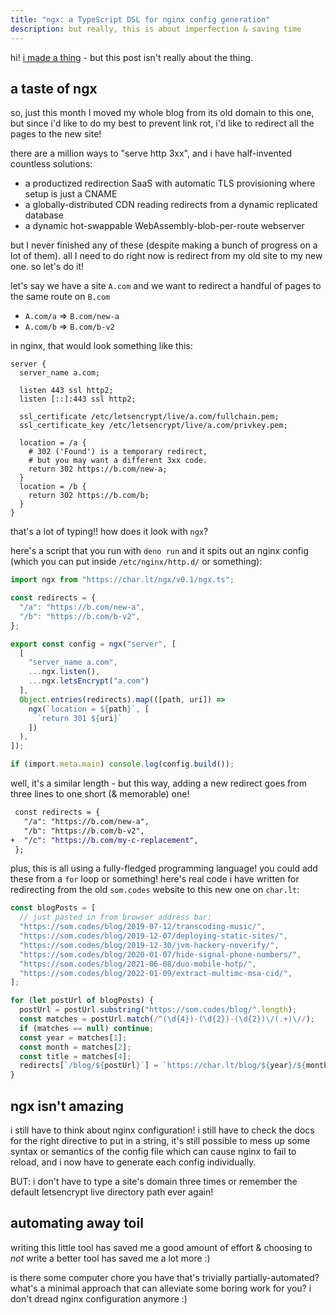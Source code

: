 ```yaml
---
title: "ngx: a TypeScript DSL for nginx config generation"
description: but really, this is about imperfection & saving time
---
```


hi! [i made a thing](https://git.lavender.software/char/ngx) - but this post isn't really about the thing.

## a taste of ngx

so, just this month I moved my whole blog from its old domain to this one, but since i'd like to do my best to prevent link rot, i'd like to redirect all the pages to the new site!

there are a million ways to "serve http 3xx", and i have half-invented countless solutions:

- a productized redirection SaaS with automatic TLS provisioning where setup is just a CNAME
- a globally-distributed CDN reading redirects from a dynamic replicated database
- a dynamic hot-swappable WebAssembly-blob-per-route webserver

but I never finished any of these (despite making a bunch of progress on a lot of them). all I need to do right now is redirect from my old site to my new one. so let's do it!

let's say we have a site `A.com` and we want to redirect a handful of pages to the same route on `B.com`

- `A.com/a` ⇒ `B.com/new-a`
- `A.com/b` ⇒ `B.com/b-v2`

in nginx, that would look something like this:

```nginx
server {
  server_name a.com;

  listen 443 ssl http2;
  listen [::]:443 ssl http2;

  ssl_certificate /etc/letsencrypt/live/a.com/fullchain.pem;
  ssl_certificate_key /etc/letsencrypt/live/a.com/privkey.pem;

  location = /a {
    # 302 ('Found') is a temporary redirect,
    # but you may want a different 3xx code.
    return 302 https://b.com/new-a;
  }
  location = /b {
    return 302 https://b.com/b;
  }
}
```

that's a lot of typing!! how does it look with `ngx`?

here's a script that you run with `deno run` and it spits out an nginx config (which you can put inside `/etc/nginx/http.d/` or something):

```typescript
import ngx from "https://char.lt/ngx/v0.1/ngx.ts";

const redirects = {
  "/a": "https://b.com/new-a",
  "/b": "https://b.com/b-v2",
};

export const config = ngx("server", [
  [
    "server_name a.com",
    ...ngx.listen(),
    ...ngx.letsEncrypt("a.com")
  ],
  Object.entries(redirects).map(([path, uri]) =>
    ngx(`location = ${path}`, [
      `return 301 ${uri}`
    ])
  ),
]);

if (import.meta.main) console.log(config.build());
```

well, it's a similar length - but this way, adding a new redirect goes from three lines to one short (& memorable) one!

```diff
 const redirects = {
   "/a": "https://b.com/new-a",
   "/b": "https://b.com/b-v2",
+  "/c": "https://b.com/my-c-replacement",
 };
```

plus, this is all using a fully-fledged programming language! you could add these from a `for` loop or something!
here's real code i have written for redirecting from the old `som.codes` website to this new one on `char.lt`:

```typescript
const blogPosts = [
  // just pasted in from browser address bar:
  "https://som.codes/blog/2019-07-12/transcoding-music/",
  "https://som.codes/blog/2019-12-07/deploying-static-sites/",
  "https://som.codes/blog/2019-12-30/jvm-hackery-noverify/",
  "https://som.codes/blog/2020-01-07/hide-signal-phone-numbers/",
  "https://som.codes/blog/2021-06-08/duo-mobile-hotp/",
  "https://som.codes/blog/2022-01-09/extract-multimc-msa-cid/",
];

for (let postUrl of blogPosts) {
  postUrl = postUrl.substring("https://som.codes/blog/".length);
  const matches = postUrl.match(/^(\d{4})-(\d{2})-(\d{2})\/(.+)\//);
  if (matches == null) continue;
  const year = matches[1];
  const month = matches[2];
  const title = matches[4];
  redirects[`/blog/${postUrl}`] = `https://char.lt/blog/${year}/${month}/${title}/`;
}
```

## ngx isn't amazing

i still have to think about nginx configuration! i still have to check the docs for the right directive to put in a string, it's still possible to mess up some syntax or semantics of the config file which can cause nginx to fail to reload, and i now have to generate each config individually.

BUT: i don't have to type a site's domain three times or remember the default letsencrypt live directory path ever again!

## automating away toil

writing this little tool has saved me a good amount of effort & choosing to *not* write a better tool has saved me a lot more :)

is there some computer chore you have that's trivially partially-automated? what's a minimal approach that can alleviate some boring work for you? i don't dread nginx configuration anymore :)
